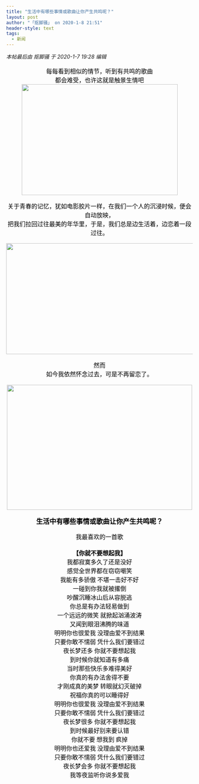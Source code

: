 ```yaml
---
title: "生活中有哪些事情或歌曲让你产生共鸣呢？"
layout: post
author: "「抠脚骚」 on 2020-1-8 21:51"
header-style: text
tags:
  - 新闻
---
```


<head></head>
<body>
 <i class="pstatus"> 本帖最后由 抠脚骚 于 2020-1-7 19:28 编辑 </i>
 <br> 
 <br> 
 <div align="center"> 
  <font color="#000000"><font size="3">每每看到相似的情节，听到有共鸣的歌曲</font><br> <font size="3">都会难受，也许这就是触景生情吧</font></font> 
 </div> 
 <div align="center"> 
  <font color="#000000"><img width="421" height="300" src="https://ss1.bdstatic.com/70cFuXSh_Q1YnxGkpoWK1HF6hhy/it/u=2714605850,52682961&amp;fm=26&amp;gp=0.jpg"></font> 
 </div> 
 <div align="center"> 
  <font color="#000000"><br> <font size="3"> 
    <div align="left"> 
     <div align="center"> 
      <font face="宋体">关于青春的记忆，犹如电影胶片一样，在我们一个人的沉浸时候，便会自动放映，</font> 
     </div> 
    </div> 
    <div align="left"> 
     <div align="center"> 
      <font face="宋体">把我们拉回过往最美的年华里，于是，我们总是边生活着，边恋着一段过往。</font> 
     </div> 
    </div></font><br> <img width="533" height="300" src="https://ss1.bdstatic.com/70cFvXSh_Q1YnxGkpoWK1HF6hhy/it/u=479779331,1905806258&amp;fm=26&amp;gp=0.jpg"></font> 
 </div> 
 <div align="center"> 
  <font color="#000000"><br> </font> 
  <div align="left"> 
   <div align="center"> 
    <font face="宋体"><font color="#000000"><font style="font-size:16px">然而</font></font></font> 
   </div> 
  </div> 
  <div align="left"> 
   <div align="center"> 
    <font face="宋体"><font color="#000000"><font style="font-size:16px">如今我依然怀念过去，可是不再留恋了。</font></font></font> 
   </div> 
  </div> 
  <div align="left"> 
   <div align="center"> 
    <font face="宋体"><font color="#000000"><font style="font-size:16px"><br> </font></font></font> 
   </div> 
  </div> 
  <font color="#000000"><img width="500" height="338" src="https://ss2.bdstatic.com/70cFvnSh_Q1YnxGkpoWK1HF6hhy/it/u=1994396023,884672143&amp;fm=26&amp;gp=0.jpg"></font> 
 </div>
 <font color="#000000"><br> </font> 
 <div align="center"> 
  <font face="黑体"><font size="4"><font color="#000000"><strong>生活中有哪些事情或歌曲让你产生共鸣呢？</strong></font></font></font> 
 </div>
 <br> 
 <div align="center"> 
  <font size="3"><font color="#000000">我最喜欢的一首歌</font></font> 
 </div> 
 <div align="center"> 
  <font size="3"><font color="#000000"><br> </font></font> 
 </div> 
 <div align="center"> 
  <font face="新宋体"><font size="3"><font color="#000000"><strong>【你就不要想起我】</strong></font></font></font> 
 </div> 
 <div align="center"> 
  <div align="center"> 
   <font face="新宋体"><font size="3"><font color="#000000">我都寂寞多久了还是没好</font></font></font> 
  </div> 
  <div align="center"> 
   <font face="新宋体"><font size="3"><font color="#000000">感觉全世界都在窃窃嘲笑</font></font></font> 
  </div> 
  <div align="center"> 
   <font face="新宋体"><font size="3"><font color="#000000">我能有多骄傲 不堪一击好不好</font></font></font> 
  </div> 
  <div align="center"> 
   <font face="新宋体"><font size="3"><font color="#000000">一碰到你我就被撂倒</font></font></font> 
  </div> 
  <div align="center"> 
   <font face="新宋体"><font size="3"><font color="#000000">吵醒沉睡冰山后从容脱逃</font></font></font> 
  </div> 
  <div align="center"> 
   <font face="新宋体"><font size="3"><font color="#000000">你总是有办法轻易做到</font></font></font> 
  </div> 
  <div align="center"> 
   <font face="新宋体"><font size="3"><font color="#000000">一个远远的微笑 就掀起汹涌波涛</font></font></font> 
  </div> 
  <div align="center"> 
   <font face="新宋体"><font size="3"><font color="#000000">又闻到眼泪沸腾的味道</font></font></font> 
  </div> 
  <div align="center"> 
   <font face="新宋体"><font size="3"><font color="#000000">明明你也很爱我 没理由爱不到结果</font></font></font> 
  </div> 
  <div align="center"> 
   <font face="新宋体"><font size="3"><font color="#000000">只要你敢不懦弱 凭什么我们要错过</font></font></font> 
  </div> 
  <div align="center"> 
   <font face="新宋体"><font size="3"><font color="#000000">夜长梦还多 你就不要想起我</font></font></font> 
  </div> 
  <div align="center"> 
   <font face="新宋体"><font size="3"><font color="#000000">到时候你就知道有多痛</font></font></font> 
  </div> 
  <div align="center"> 
   <font face="新宋体"><font size="3"><font color="#000000">当时那些快乐多难得美好</font></font></font> 
  </div> 
  <div align="center"> 
   <font face="新宋体"><font size="3"><font color="#000000">你真的有办法舍得不要</font></font></font> 
  </div> 
  <div align="center"> 
   <font face="新宋体"><font size="3"><font color="#000000">才刚成真的美梦 转眼就幻灭破掉</font></font></font> 
  </div> 
  <div align="center"> 
   <font face="新宋体"><font size="3"><font color="#000000">祝福你真的可以睡得好</font></font></font> 
  </div> 
  <div align="center"> 
   <font face="新宋体"><font size="3"><font color="#000000">明明你也很爱我 没理由爱不到结果</font></font></font> 
  </div> 
  <div align="center"> 
   <font face="新宋体"><font size="3"><font color="#000000">只要你敢不懦弱 凭什么我们要错过</font></font></font> 
  </div> 
  <div align="center"> 
   <font face="新宋体"><font size="3"><font color="#000000">夜长梦很多 你就不要想起我</font></font></font> 
  </div> 
  <div align="center"> 
   <font face="新宋体"><font size="3"><font color="#000000">到时候最好别来要认错</font></font></font> 
  </div> 
  <div align="center"> 
   <font face="新宋体"><font size="3"><font color="#000000">你就不要 想我到 疯掉</font></font></font> 
  </div> 
  <div align="center"> 
   <font face="新宋体"><font size="3"><font color="#000000">明明你也还爱我 没理由爱不到结果</font></font></font> 
  </div> 
  <div align="center"> 
   <font face="新宋体"><font size="3"><font color="#000000">只要你敢不懦弱 凭什么我们要错过</font></font></font> 
  </div> 
  <div align="center"> 
   <font face="新宋体"><font size="3"><font color="#000000">夜长梦会多 你就不要想起我</font></font></font> 
  </div> 
  <div align="center"> 
   <font face="新宋体"><font size="3"><font color="#000000">我等夜监听你说多爱我</font></font></font> 
  </div> 
  <br> 
 </div>
 <br> 
 <br> 
 <br>
</body>


